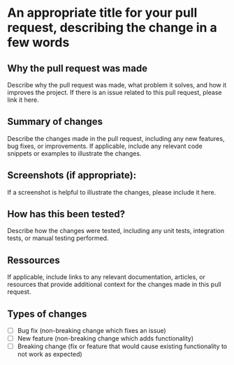 # An appropriate title for your pull request, describing the change in a few words

## Why the pull request was made
Describe why the pull request was made, what problem it solves, and how it improves the project. 
If there is an issue related to this pull request, please link it here.

## Summary of changes
Describe the changes made in the pull request, including any new features, bug fixes, or improvements.
If applicable, include any relevant code snippets or examples to illustrate the changes.

## Screenshots (if appropriate):
If a screenshot is helpful to illustrate the changes, please include it here.

## How has this been tested?
Describe how the changes were tested, including any unit tests, integration tests, or manual testing performed.

## Ressources
If applicable, include links to any relevant documentation, articles, or resources that provide additional context for the changes made in this pull request.

## Types of changes
- [ ] Bug fix (non-breaking change which fixes an issue)
- [ ] New feature (non-breaking change which adds functionality)
- [ ] Breaking change (fix or feature that would cause existing functionality to not work as expected)

